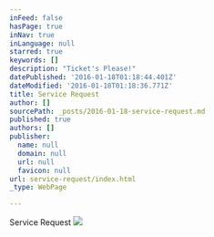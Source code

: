 ```yaml
---
inFeed: false
hasPage: true
inNav: true
inLanguage: null
starred: true
keywords: []
description: "Ticket's Please!"
datePublished: '2016-01-18T01:18:44.401Z'
dateModified: '2016-01-18T01:18:36.771Z'
title: Service Request
author: []
sourcePath: _posts/2016-01-18-service-request.md
published: true
authors: []
publisher:
  name: null
  domain: null
  url: null
  favicon: null
url: service-request/index.html
_type: WebPage

---
```

Service Request
![](https://s3-us-west-2.amazonaws.com/the-grid-img/p/f69be937732aab12ffdb2f5029dc8ce1bad5f28e.png)